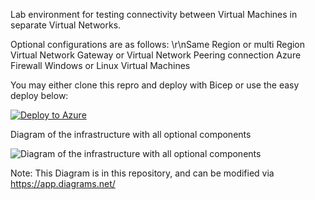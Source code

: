Lab environment for testing connectivity between Virtual Machines in separate Virtual Networks.

Optional configurations are as follows:
\r\nSame Region or multi Region
Virtual Network Gateway or Virtual Network Peering connection
Azure Firewall
Windows or Linux Virtual Machines


You may either clone this repro and deploy with Bicep or use the easy deploy below:


[![Deploy to Azure](https://aka.ms/deploytoazurebutton)](https://portal.azure.com/#create/Microsoft.Template/uri/https%3A%2F%2Fraw.githubusercontent.com%2Fjimgodden%2FAzure_Networking_Labs%2Fmain%2FSandbox-VM_to_VM%2Fsrc%2Fmain.json)


Diagram of the infrastructure with all optional components

![Diagram of the infrastructure with all optional components](diagram.drawio.png)

Note: This Diagram is in this repository, and can be modified via https://app.diagrams.net/
